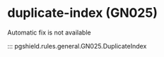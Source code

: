 # duplicate-index (GN025)

Automatic fix is not available

::: pgshield.rules.general.GN025.DuplicateIndex

